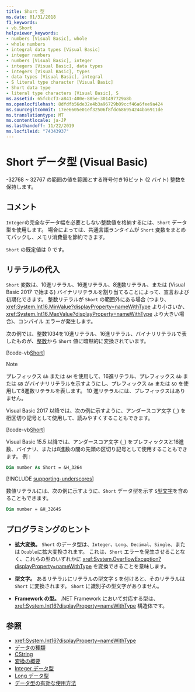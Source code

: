 ```yaml
---
title: Short 型
ms.date: 01/31/2018
f1_keywords:
- vb.Short
helpviewer_keywords:
- numbers [Visual Basic], whole
- whole numbers
- integral data types [Visual Basic]
- integer numbers
- numbers [Visual Basic], integer
- integers [Visual Basic], data types
- integers [Visual Basic], types
- data types [Visual Basic], integral
- S literal type character [Visual Basic]
- Short data type
- literal type characters [Visual Basic], S
ms.assetid: 65fcbcf3-a841-400e-885e-301497729a8b
ms.openlocfilehash: 8dfdfb56de32e4b3a96729b09ccf46a6fee9a424
ms.sourcegitcommit: 17ee6605e01ef32506f8fdc686954244ba6911de
ms.translationtype: MT
ms.contentlocale: ja-JP
ms.lasthandoff: 11/22/2019
ms.locfileid: "74343937"
---
```

# <a name="short-data-type-visual-basic"></a>Short データ型 (Visual Basic)

-32768 ~ 32767 の範囲の値を範囲とする符号付き16ビット (2 バイト) 整数を保持します。  
  
## <a name="remarks"></a>コメント  

 `Integer`の完全なデータ幅を必要としない整数値を格納するには、`Short` データ型を使用します。 場合によっては、共通言語ランタイムが `Short` 変数をまとめてパックし、メモリ消費量を節約できます。  
  
 `Short` の既定値は 0 です。  
  
## <a name="literal-assignments"></a>リテラルの代入

`Short` 変数は、10進リテラル、16進リテラル、8進数リテラル、または (Visual Basic 2017 で始まる) バイナリリテラルを割り当てることによって、宣言および初期化できます。 整数リテラルが `Short` の範囲外にある場合 (つまり、<xref:System.Int16.MinValue?displayProperty=nameWithType> より小さいか、<xref:System.Int16.MaxValue?displayProperty=nameWithType> より大きい場合)、コンパイル エラーが発生します。

次の例では、整数1034を10進リテラル、16進リテラル、バイナリリテラルで表したものが、[整数](integer-data-type.md)から `Short` 値に暗黙的に変換されています。

[!code-vb[Short](../../../../samples/snippets/visualbasic/language-reference/data-types/numeric-literals.vb#Short)]

> [!NOTE]
> プレフィックス `&h` または `&H` を使用して、16進リテラル、プレフィックス `&b` または `&B` がバイナリリテラルを示すようにし、プレフィックス `&o` または `&O` を使用して8進数リテラルを表します。 10 進リテラルには、プレフィックスはありません。

Visual Basic 2017 以降では、次の例に示すように、アンダースコア文字 (`_`) を桁区切り記号として使用して、読みやすくすることもできます。

[!code-vb[Short](../../../../samples/snippets/visualbasic/language-reference/data-types/numeric-literals.vb#ShortS)]

Visual Basic 15.5 以降では、アンダースコア文字 (`_`) をプレフィックスと16進数、バイナリ、または8進数の間の先頭の区切り記号として使用することもできます。 例 :

```vb
Dim number As Short = &H_3264
```

[!INCLUDE [supporting-underscores](../../../../includes/vb-separator-langversion.md)]

数値リテラルには、次の例に示すように、`Short` データ型を示す `S`[型文字](../../programming-guide/language-features/data-types/type-characters.md)を含めることもできます。

```vb
Dim number = &H_3264S
```

## <a name="programming-tips"></a>プログラミングのヒント

- **拡大変換。** `Short` のデータ型は、`Integer`、`Long`、`Decimal`、`Single`、または `Double`に拡大変換されます。 これは、`Short` エラーを発生させることなく、これらの型のいずれかに <xref:System.OverflowException?displayProperty=nameWithType> を変換できることを意味します。  
  
- **型文字。** あるリテラルにリテラルの型文字 `S` を付けると、そのリテラルは `Short` に変換されます。 `Short` に識別子の型文字がありません。  
  
- **Framework の型。** .NET Framework において対応する型は、<xref:System.Int16?displayProperty=nameWithType> 構造体です。  
  
## <a name="see-also"></a>参照

- <xref:System.Int16?displayProperty=nameWithType>
- [データの種類](../../../visual-basic/language-reference/data-types/index.md)
- [CString](../../../visual-basic/language-reference/functions/type-conversion-functions.md)
- [変換の概要](../../../visual-basic/language-reference/keywords/conversion-summary.md)
- [Integer データ型](../../../visual-basic/language-reference/data-types/integer-data-type.md)
- [Long データ型](../../../visual-basic/language-reference/data-types/long-data-type.md)
- [データ型の有効な使用方法](../../../visual-basic/programming-guide/language-features/data-types/efficient-use-of-data-types.md)
